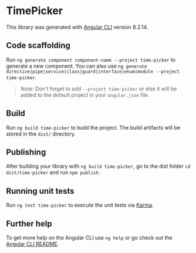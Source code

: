 # TimePicker

This library was generated with [Angular CLI](https://github.com/angular/angular-cli) version 8.2.14.

## Code scaffolding

Run `ng generate component component-name --project time-picker` to generate a new component. You can also use `ng generate directive|pipe|service|class|guard|interface|enum|module --project time-picker`.
> Note: Don't forget to add `--project time-picker` or else it will be added to the default project in your `angular.json` file. 

## Build

Run `ng build time-picker` to build the project. The build artifacts will be stored in the `dist/` directory.

## Publishing

After building your library with `ng build time-picker`, go to the dist folder `cd dist/time-picker` and run `npm publish`.

## Running unit tests

Run `ng test time-picker` to execute the unit tests via [Karma](https://karma-runner.github.io).

## Further help

To get more help on the Angular CLI use `ng help` or go check out the [Angular CLI README](https://github.com/angular/angular-cli/blob/master/README.md).

